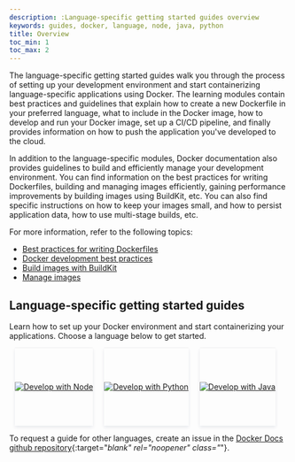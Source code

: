 ```yaml
---
description: :Language-specific getting started guides overview
keywords: guides, docker, language, node, java, python
title: Overview
toc_min: 1
toc_max: 2
---
```


The language-specific getting started guides walk you through the process of setting up your development environment and start containerizing language-specific applications using Docker. The learning modules contain best practices and guidelines that explain how to create a new Dockerfile in your preferred language, what to include in the Docker image, how to develop and run your Docker image, set up a CI/CD pipeline, and finally provides information on how to push the application you've developed to the cloud.

In addition to the language-specific modules, Docker documentation also provides guidelines to build and efficiently manage your development environment. You can find information on the best practices for writing Dockerfiles, building and managing images efficiently, gaining performance improvements by building images using BuildKit, etc. You can also find specific instructions on how to keep your images small, and how to persist application data, how to use multi-stage builds, etc.

For more information, refer to the following topics:

* [Best practices for writing Dockerfiles](../../develop/develop-images/dockerfile_best-practices.md)
* [Docker development best practices](../../develop/dev-best-practices.md)
* [Build images with BuildKit](../../develop/develop-images/build_enhancements.md)
* [Manage images](../../develop/develop-images/image_management.md)

## Language-specific getting started guides

Learn how to set up your Docker environment and start containerizing your applications. Choose a language below to get started.

<div class="component-container">
    <!--start row-->
    <div class="row" style="display: flex; align-items: center">
        <div class="col-sm-12 col-md-12 col-lg-4 block" style="margin: 0 10px;box-shadow: 0 3px 6px #0b214a17, 0 -2px 2px #0b214a08; height: 140px; display: flex; align-items: center">
                <div class="component-icon">
                    <a href="/language/nodejs/"><img src="/language/images/nodejs.png" alt="Develop with Node"></a>
                </div>
        </div>
        <div class="col-sm-12 col-md-12 col-lg-4 block" style="margin: 0 10px;box-shadow: 0 3px 6px #0b214a17, 0 -2px 2px #0b214a08; height: 140px; display: flex; align-items: center">
        <a href="/language/python/">
                <div class="component-icon">
                    <img src="/language/images/python.png" alt="Develop with Python">
                </div>
            </a>
        </div>
        <div class="col-sm-12 col-md-12 col-lg-4 block" style="margin: 0 10px;box-shadow: 0 3px 6px #0b214a17, 0 -2px 2px #0b214a08; height: 140px; display: flex; align-items: center">
                <div class="component-icon">
                    <a href="/language/java/"><img src="/language/images/java.png" alt="Develop with Java"></a>
                </div>
        </div>
    </div>
</div>

To request a guide for other languages, create an issue in the [Docker Docs github repository](https://github.com/docker/docker.github.io/issues/new?title=Language-specific%20guides%20request){:target="_blank" rel="noopener" class="_"}.

<br />

